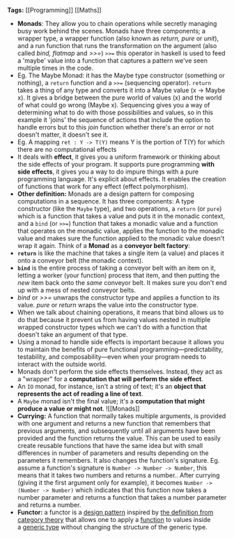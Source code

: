 **Tags:** [[Programming]] [[Maths]]

- **Monads**: They allow you to chain operations while secretly managing busy work behind the scenes. Monads have three components; a wrapper type, a wrapper function (also known as *return, pure* or *unit*), and a run function that runs the transformation on the argument (also called *bind, flatmap* and *>>=*) `>>=` this operator in haskell is used to feed a 'maybe' value into a function that captures a pattern we've seen multiple times in the code. 
- Eg. The Maybe Monad: it has the Maybe type constructor (something or nothing), a `return` function and a `>>=` (sequencing operator). `return` takes a thing of any type and converts it into a Maybe value (x -> Maybe x). It gives a bridge between the pure world of values (x) and the world of what could go wrong (Maybe x). Sequencing gives you a way of determining what to do with those possibilities and values, so in this example it 'joins' the sequence of actions that include the option to handle errors but to this *join* function whether there's an error or not doesn't matter, it doesn't see it.
- Eg. A mapping `ret : Y -> T(Y)` means Y is the portion of T(Y) for which there are no computational effects 
- It deals with **effect**, it gives you a uniform framework or thinking about the side effects of your program. It supports pure programming **with side effects**, it gives you a way to do impure things with a pure programming language. It's explicit about effects. It enables the creation of functions that work for any effect (effect polymorphism).
- **Other definition:** Monads are a design pattern for composing computations in a sequence. It has three components: A type constructor (like the `Maybe` type), and two operations, a `return` (or `pure`) which is a function that takes a value and puts it in the monadic context, and a `bind` (or `>>=`) function that takes a monadic value and a function that operates on the monadic value, applies the function to the monadic value and makes sure the function applied to the monadic value doesn't wrap it again. Think of a **Monad** as a **conveyor belt factory**:
- **`return`** is like the machine that takes a single item (a value) and places it onto a conveyor belt (the monadic context).
- **`bind`** is the entire process of taking a conveyor belt with an item on it, letting a worker (your function) process that item, and then putting the _new_ item back onto the _same_ conveyor belt. It makes sure you don't end up with a mess of nested conveyor belts.
- *bind* or *>>=* unwraps the constructor type and applies a function to its value. *pure* or *return* wraps the value into the constructor type.
- When we talk about chaining operations, it means that bind allows us to do that because it prevent us from having values nested in multiple wrapped constructor types which we can't do with a function that doesn't take an argument of that type.
- Using a monad to handle side effects is important because it allows you to maintain the benefits of pure functional programming—predictability, testability, and composability—even when your program needs to interact with the outside world.
- Monads don't perform the side effects themselves. Instead, they act as a "wrapper" for a **computation that will perform the side effect**.
- An `IO` monad, for instance, isn't a string of text; it's an **object that represents the act of reading a line of text**.
- A `Maybe` monad isn't the final value; it's a **computation that might produce a value or might not**.
![[Monads]]
- **Currying:** A function that normally takes multiple arguments, is provided with one argument and returns a new function that remembers that previous arguments, and subsequently until all arguments have been provided and the function returns the value. This can be used to easily create reusable functions that have the same idea but with small differences in number of parameters and results depending on the parameters it remembers. It also changes the function's signature. Eg. assume a function's signature is `Number -> Number -> Number`, this means that it takes two numbers and returns a number.. After currying (giving it the first argument only for example), it becomes `Number -> (Number -> Number)` which indicates that this function now takes a number parameter and returns a function that takes a number parameter and returns a number.
- **Functor:** a functor is a [design pattern](https://en.wikipedia.org/wiki/Design_pattern "Design pattern") inspired by [the definition from category theory](https://en.wikipedia.org/wiki/Functor "Functor") that allows one to apply a [function](https://en.wikipedia.org/wiki/Function_\(mathematics\) "Function (mathematics)") to values inside a [generic type](https://en.wikipedia.org/wiki/Generic_type "Generic type") without changing the structure of the generic type.